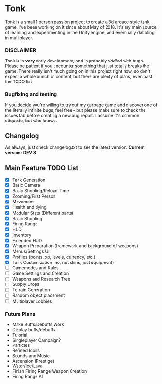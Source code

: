 # Tonk
Tonk is a small 1 person passion project to create a 3d arcade style tank game. I've been working on it since about May of 2018. It's my main source of learning and experimenting in the Unity engine, and eventually dabbling in multiplayer.

### DISCLAIMER
Tonk is in **very** early development, and is probably *riddled* with bugs. Please be patient if you encounter something that just totally breaks the game.
There really isn't much going on in this project right now, so don't expect a whole bunch of content, but there are plenty of plans, even past the TODO list

### Bugfixing and testing
If you decide you're willing to try out my garbage game and discover one of the literally infinite bugs, feel free - but please make sure to check the issues tab before creating a new bug report. I assume it's common etiquette, but who knows. 

## Changelog
As always, just check changelog.txt to see the latest version.
__Current version:__ **DEV 8**

## Main Feature TODO List
- [X] Tank Generation
- [X] Basic Camera
- [X] Basic Shooting/Reload Time
- [X] Zooming/First Person
- [X] Movement
- [X] Health and dying
- [X] Modular Stats (Different parts)
- [X] Basic Shooting
- [X] Firing Range
- [X] HUD
- [X] Inventory
- [X] Extended HUD
- [X] Weapon Preparation (framework and background of weapons)
- [X] Menus/Settings UI
- [X] Profiles (points, xp, levels, currency, etc.)
- [X] Tank Customization (no, not skins, just equipment)
- [ ] Gamemodes and Rules
- [ ] Game Settings and Creation
- [ ] Weapons and Research Tree
- [ ] Supply Drops
- [ ] Terrain Generation
- [ ] Random object placement
- [ ] Multiplayer Lobbies

### Future Plans
- Make Buffs/Debuffs Work
- Display buffs/debuffs
- Tutorial
- Singleplayer Campaign?
- Particles
- Refined Icons
- Sounds and Music
- Ascension (Prestige)
- Water/Ice/Lava
- Finish Firing Range Weapon Creation
- Firing Range AI